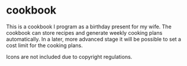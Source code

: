 # cookbook

This is a cookbook I program as a birthday present for my wife. 
The cookbook can store recipes and generate weekly cooking plans automatically. 
In a later, more advanced stage it will be possible to set a cost limit for the cooking plans.

Icons are not included due to copyright regulations.